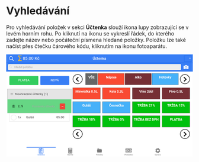 # Vyhledávání

Pro vyhledávání položek v sekci **Účtenka** slouží ikona lupy zobrazující se v levém horním rohu. Po kliknutí na ikonu se vykreslí řádek, do kterého zadejte název nebo počáteční písmena hledané položky. Položku lze také načíst přes čtečku čárového kódu, kliknutím na ikonu fotoaparátu.

![](img/finder.png)
